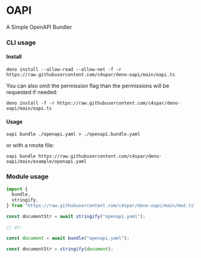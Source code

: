 # OAPI

A Simple OpenAPI Bundler

### CLI usage

#### Install

```shell
deno install --allow-read --allow-net -f -r https://raw.githubusercontent.com/c4spar/deno-oapi/main/oapi.ts
```

You can also omit the permission flag than the permissions will be requested if
needed:

```shell
deno install -f -r https://raw.githubusercontent.com/c4spar/deno-oapi/main/oapi.ts
```

#### Usage

```shell
oapi bundle ./openapi.yaml > ./openapi.bundle.yaml
```

or with a rmote file:

```shell
oapi bundle https://raw.githubusercontent.com/c4spar/deno-oapi/main/example/openapi.yaml
```

### Module usage

```typescript
import {
  bundle,
  stringify,
} from "https://raw.githubusercontent.com/c4spar/deno-oapi/main/mod.ts";

const documentStr = await stringify("openapi.yaml");

// or:

const document = await bundle("openapi.yaml");

const documentStr = stringify(document);
```
